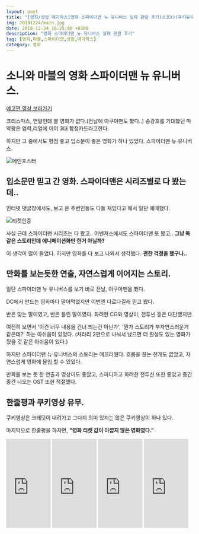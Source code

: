 ```yaml
---
layout: post
title: "[영화/상암 메가박스]영화 스파이더맨 뉴 유니버스 실제 관람 후기(스포X)(쿠키유무)"
img: 20181224/main.jpg
date: 2018-12-24 16:25:00 +0300
description: "영화 스파이더맨 뉴 유니버스 실제 관람 후기"
tag: [영화,마블,스파이더맨,상암,메가박스]
category: 영화
---
```


# 소니와 마블의 영화 스파이더맨 뉴 유니버스.

 [예고편 영상 보러가기](https://www.youtube.com/watch?v=vhkCBOsOoYY)
 
 크리스마스, 연말인데 볼 영화가 없다.(전날에 아쿠아맨도 봤다..) 송강호를 기대했던 마약왕은 염력,리얼에 이어 3대 함정카드라고한다.
 
 하지만 그 중에서도 평점 좋고 입소문이 좋은 영화가 하나 있었다. 스파이더맨 뉴 유니버스.
 
 ![메인포스터]({{site.url}}/assets/img/20181224/main.jpg)
 
## 입소문만 믿고 간 영화. 스파이더맨은 시리즈별로 다 봤는데.. 

 인터넷 댓글창에서도, 보고 온 주변인들도 다들 재밌다고 해서 일단 예매했다.
 
 ![티켓인증]({{site.url}}/assets/img/20181224/영화입장권.jpg)
 
 사실 근데 스파이더맨 시리즈는 다 봤고.. 어벤져스에서도 스파이더맨 또 봤고.. **그냥 똑같은 스토리인데 에니메이션화만 한거 아닐까?**
 
 이 생각이 많이 들었다. 하지만 영화를 다 보고 나와서 생각했다. **괜한 걱정을 했구나..**
 
## 만화를 보는듯한 연출, 자연스럽게 이어지는 스토리.
 
 일단 스파이더맨 뉴 유니버스를 보기 바로 전날, 아쿠아맨을 봤다.
 
 DC에서 만드는 영화마다 말아먹었지만 이번엔 다르다길래 믿고 봤다.
 
 반은 맞는 말이였고, 반은 틀린 말이였다. 화려한 CG와 영상미, 전투씬 등은 대단했지만
 
 여전히 보면서 '이건 너무 내용을 건너 띄는건 아닌가', '뭔가 스토리가 부자연스러운거 같은데?' 하는 아쉬움이 있었다.
 (차라리 2편으로 나눠서 냈으면 더 완성도 있는 영화가 됬을 것 같은 아쉬움이 있다.)
 
 하지만 스파이더맨 뉴 유니버스의 스토리는 매끄러웠다. 흐름을 끊는 전개도 없었고, 자연스럽게 영화에 몰입 할 수 있었다.
 
 만화를 보는 듯 한 연출과 영상미도 좋았고, 스피디하고 화려한 전투신 또한 좋았고 중간중간 나오는 OST 또한 적절했다.
 
## 한줄평과 쿠키영상 유무.
 
 쿠키영상은 크레딧이 내려가고 그다지 의미 있지는 않은 쿠키영상이 하나 있다.
 
 마지막으로 한줄평을 하자면, **"영화 티켓 값이 아깝지 않은 영화였다."**
 
 <iframe src="https://coupa.ng/bgd8RK" width="120" height="240" frameborder="0" scrolling="no"></iframe>
 <iframe src="https://coupa.ng/bgd803" width="120" height="240" frameborder="0" scrolling="no"></iframe>
 <iframe src="https://coupa.ng/bgd81d" width="120" height="240" frameborder="0" scrolling="no"></iframe>
 <iframe src="https://coupa.ng/bgd81x" width="120" height="240" frameborder="0" scrolling="no"></iframe>